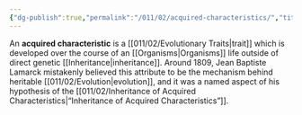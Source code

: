 ```yaml
---
{"dg-publish":true,"permalink":"/011/02/acquired-characteristics/","title":"Acquired Characteristics","tags":["BIOL422"],"noteIcon":"1","created":"2024-09-26T13:45:04.061-07:00","updated":"2024-09-26T15:02:20.186-07:00"}
---
```


An **acquired characteristic** is a [[011/02/Evolutionary Traits\|trait]] which is developed over the course of an [[Organisms\|Organisms]] life outside of direct genetic [[Inheritance\|inheritance]]. Around 1809, Jean Baptiste Lamarck mistakenly believed this attribute to be the mechanism behind heritable [[011/02/Evolution\|evolution]], and it was a named aspect of his hypothesis of the [[011/02/Inheritance of Acquired Characteristics\|“Inheritance of Acquired Characteristics”]].